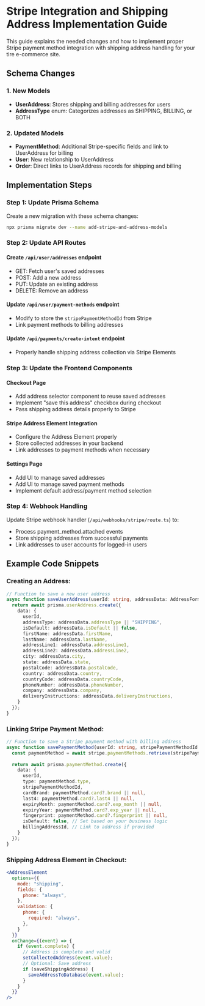# Stripe Integration and Shipping Address Implementation Guide

This guide explains the needed changes and how to implement proper Stripe payment method integration with shipping address handling for your tire e-commerce site.

## Schema Changes

### 1. New Models

- **UserAddress**: Stores shipping and billing addresses for users
- **AddressType** enum: Categorizes addresses as SHIPPING, BILLING, or BOTH

### 2. Updated Models

- **PaymentMethod**: Additional Stripe-specific fields and link to UserAddress for billing
- **User**: New relationship to UserAddress
- **Order**: Direct links to UserAddress records for shipping and billing

## Implementation Steps

### Step 1: Update Prisma Schema

Create a new migration with these schema changes:

```bash
npx prisma migrate dev --name add-stripe-and-address-models
```

### Step 2: Update API Routes

#### Create `/api/user/addresses` endpoint
- GET: Fetch user's saved addresses
- POST: Add a new address
- PUT: Update an existing address
- DELETE: Remove an address

#### Update `/api/user/payment-methods` endpoint
- Modify to store the `stripePaymentMethodId` from Stripe
- Link payment methods to billing addresses

#### Update `/api/payments/create-intent` endpoint
- Properly handle shipping address collection via Stripe Elements

### Step 3: Update the Frontend Components

#### Checkout Page
- Add address selector component to reuse saved addresses
- Implement "save this address" checkbox during checkout
- Pass shipping address details properly to Stripe

#### Stripe Address Element Integration
- Configure the Address Element properly
- Store collected addresses in your backend
- Link addresses to payment methods when necessary

#### Settings Page
- Add UI to manage saved addresses
- Add UI to manage saved payment methods
- Implement default address/payment method selection

### Step 4: Webhook Handling

Update Stripe webhook handler (`/api/webhooks/stripe/route.ts`) to:
- Process payment_method.attached events
- Store shipping addresses from successful payments
- Link addresses to user accounts for logged-in users

## Example Code Snippets

### Creating an Address:

```typescript
// Function to save a new user address
async function saveUserAddress(userId: string, addressData: AddressFormData) {
  return await prisma.userAddress.create({
    data: {
      userId,
      addressType: addressData.addressType || "SHIPPING",
      isDefault: addressData.isDefault || false,
      firstName: addressData.firstName,
      lastName: addressData.lastName,
      addressLine1: addressData.addressLine1,
      addressLine2: addressData.addressLine2,
      city: addressData.city,
      state: addressData.state,
      postalCode: addressData.postalCode,
      country: addressData.country,
      countryCode: addressData.countryCode,
      phoneNumber: addressData.phoneNumber,
      company: addressData.company,
      deliveryInstructions: addressData.deliveryInstructions,
    }
  });
}
```

### Linking Stripe Payment Method:

```typescript
// Function to save a Stripe payment method with billing address
async function savePaymentMethod(userId: string, stripePaymentMethodId: string, billingAddressId?: string) {
  const paymentMethod = await stripe.paymentMethods.retrieve(stripePaymentMethodId);
  
  return await prisma.paymentMethod.create({
    data: {
      userId,
      type: paymentMethod.type,
      stripePaymentMethodId,
      cardBrand: paymentMethod.card?.brand || null,
      last4: paymentMethod.card?.last4 || null,
      expiryMonth: paymentMethod.card?.exp_month || null,
      expiryYear: paymentMethod.card?.exp_year || null,
      fingerprint: paymentMethod.card?.fingerprint || null,
      isDefault: false, // Set based on your business logic
      billingAddressId, // Link to address if provided
    }
  });
}
```

### Shipping Address Element in Checkout:

```jsx
<AddressElement
  options={{
    mode: "shipping",
    fields: {
      phone: "always",
    },
    validation: {
      phone: {
        required: "always",
      },
    }
  }}
  onChange={(event) => {
    if (event.complete) {
      // Address is complete and valid
      setCollectedAddress(event.value);
      // Optional: Save address
      if (saveShippingAddress) {
        saveAddressToDatabase(event.value);
      }
    }
  }}
/>
```
